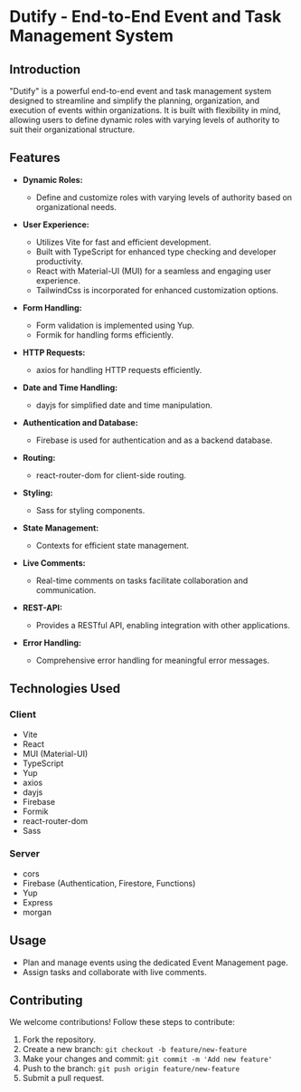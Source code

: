 # Dutify - End-to-End Event and Task Management System

## Introduction

"Dutify" is a powerful end-to-end event and task management system designed to streamline and simplify the planning, organization, and execution of events within organizations. It is built with flexibility in mind, allowing users to define dynamic roles with varying levels of authority to suit their organizational structure.

## Features

- **Dynamic Roles:**

  - Define and customize roles with varying levels of authority based on organizational needs.

- **User Experience:**
  - Utilizes Vite for fast and efficient development.
  - Built with TypeScript for enhanced type checking and developer productivity.
  - React with Material-UI (MUI) for a seamless and engaging user experience.
  - TailwindCss is incorporated for enhanced customization options.
- **Form Handling:**

  - Form validation is implemented using Yup.
  - Formik for handling forms efficiently.

- **HTTP Requests:**

  - axios for handling HTTP requests efficiently.

- **Date and Time Handling:**

  - dayjs for simplified date and time manipulation.

- **Authentication and Database:**

  - Firebase is used for authentication and as a backend database.

- **Routing:**

  - react-router-dom for client-side routing.

- **Styling:**

  - Sass for styling components.

- **State Management:**

  - Contexts for efficient state management.

- **Live Comments:**

  - Real-time comments on tasks facilitate collaboration and communication.

- **REST-API:**

  - Provides a RESTful API, enabling integration with other applications.

- **Error Handling:**
  - Comprehensive error handling for meaningful error messages.

## Technologies Used

### Client

- Vite
- React
- MUI (Material-UI)
- TypeScript
- Yup
- axios
- dayjs
- Firebase
- Formik
- react-router-dom
- Sass

### Server

- cors
- Firebase (Authentication, Firestore, Functions)
- Yup
- Express
- morgan

## Usage

- Plan and manage events using the dedicated Event Management page.
- Assign tasks and collaborate with live comments.

## Contributing

We welcome contributions! Follow these steps to contribute:

1. Fork the repository.
2. Create a new branch: `git checkout -b feature/new-feature`
3. Make your changes and commit: `git commit -m 'Add new feature'`
4. Push to the branch: `git push origin feature/new-feature`
5. Submit a pull request.
